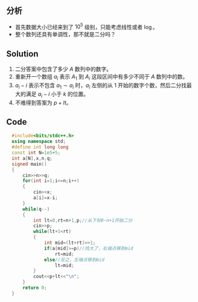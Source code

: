 ## 分析
- 首先数据大小已经来到了 $10^5$ 级别，只能考虑线性或者 $\log$。
- 整个数列还具有单调性，那不就是二分吗？
## Solution
1. 二分答案中包含了多少 $A$ 数列中的数字。
2. 重新开一个数组 $a_i$ 表示 $A_1$ 到 $A_i$ 这段区间中有多少不同于 $A$  数列中的数。
3. $a_i-i$ 表示不包含 $a_1∼a_i$ 时，$a_i$ 左侧的从 $1$ 开始的数字个数，然后二分找最大的满足 $a_i-i$ 小于 $k$ 的位置。
4. 不难得到答案为 $p+lt$。
## Code
```cpp
  #include<bits/stdc++.h>
  using namespace std;
  #define int long long
  const int N=1e5+5;
  int a[N],x,n,q;
  signed main()
  {
      cin>>n>>q;
      for(int i=1;i<=n;i++)
      {
          cin>>x;
          a[i]=x-i;
      }
      while(q--)
      {
          int lt=0,rt=n+1,p;//从下标0~n+1开始二分 
          cin>>p;
          while(lt+1<rt)
          {
              int mid=(lt+rt)>>1;
              if(a[mid]>=p)//找大了，右端点移到mid 
                  rt=mid;
              else//反之，左端点移到mid 
                  lt=mid;
          }
          cout<<p+lt<<"\n";
      }
      return 0;
  }
```
